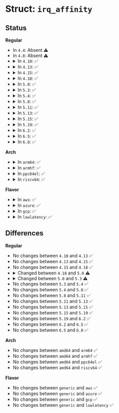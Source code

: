 # Struct: <code>irq_affinity</code>

## Status
<b>Regular</b>
<ul>
<li>
In <code>4.4</code>: Absent ⚠️
</li>
<li>
In <code>4.8</code>: Absent ⚠️
</li>
<li>
<details>
<summary>In <code>4.10</code>: ✅</summary>

```c
struct irq_affinity {
    int pre_vectors;
    int post_vectors;
};
```
</details>
</li>
<li>
<details>
<summary>In <code>4.13</code>: ✅</summary>

```c
struct irq_affinity {
    int pre_vectors;
    int post_vectors;
};
```
</details>
</li>
<li>
<details>
<summary>In <code>4.15</code>: ✅</summary>

```c
struct irq_affinity {
    int pre_vectors;
    int post_vectors;
};
```
</details>
</li>
<li>
<details>
<summary>In <code>4.18</code>: ✅</summary>

```c
struct irq_affinity {
    int pre_vectors;
    int post_vectors;
};
```
</details>
</li>
<li>
<details>
<summary>In <code>5.0</code>: ✅</summary>

```c
struct irq_affinity {
    int pre_vectors;
    int post_vectors;
    int nr_sets;
    int *sets;
};
```
</details>
</li>
<li>
<details>
<summary>In <code>5.3</code>: ✅</summary>

```c
struct irq_affinity {
    unsigned int pre_vectors;
    unsigned int post_vectors;
    unsigned int nr_sets;
    unsigned int set_size[4];
    void (*calc_sets)(struct irq_affinity *, unsigned int);
    void *priv;
};
```
</details>
</li>
<li>
<details>
<summary>In <code>5.4</code>: ✅</summary>

```c
struct irq_affinity {
    unsigned int pre_vectors;
    unsigned int post_vectors;
    unsigned int nr_sets;
    unsigned int set_size[4];
    void (*calc_sets)(struct irq_affinity *, unsigned int);
    void *priv;
};
```
</details>
</li>
<li>
<details>
<summary>In <code>5.8</code>: ✅</summary>

```c
struct irq_affinity {
    unsigned int pre_vectors;
    unsigned int post_vectors;
    unsigned int nr_sets;
    unsigned int set_size[4];
    void (*calc_sets)(struct irq_affinity *, unsigned int);
    void *priv;
};
```
</details>
</li>
<li>
<details>
<summary>In <code>5.11</code>: ✅</summary>

```c
struct irq_affinity {
    unsigned int pre_vectors;
    unsigned int post_vectors;
    unsigned int nr_sets;
    unsigned int set_size[4];
    void (*calc_sets)(struct irq_affinity *, unsigned int);
    void *priv;
};
```
</details>
</li>
<li>
<details>
<summary>In <code>5.13</code>: ✅</summary>

```c
struct irq_affinity {
    unsigned int pre_vectors;
    unsigned int post_vectors;
    unsigned int nr_sets;
    unsigned int set_size[4];
    void (*calc_sets)(struct irq_affinity *, unsigned int);
    void *priv;
};
```
</details>
</li>
<li>
<details>
<summary>In <code>5.15</code>: ✅</summary>

```c
struct irq_affinity {
    unsigned int pre_vectors;
    unsigned int post_vectors;
    unsigned int nr_sets;
    unsigned int set_size[4];
    void (*calc_sets)(struct irq_affinity *, unsigned int);
    void *priv;
};
```
</details>
</li>
<li>
<details>
<summary>In <code>5.19</code>: ✅</summary>

```c
struct irq_affinity {
    unsigned int pre_vectors;
    unsigned int post_vectors;
    unsigned int nr_sets;
    unsigned int set_size[4];
    void (*calc_sets)(struct irq_affinity *, unsigned int);
    void *priv;
};
```
</details>
</li>
<li>
<details>
<summary>In <code>6.2</code>: ✅</summary>

```c
struct irq_affinity {
    unsigned int pre_vectors;
    unsigned int post_vectors;
    unsigned int nr_sets;
    unsigned int set_size[4];
    void (*calc_sets)(struct irq_affinity *, unsigned int);
    void *priv;
};
```
</details>
</li>
<li>
<details>
<summary>In <code>6.5</code>: ✅</summary>

```c
struct irq_affinity {
    unsigned int pre_vectors;
    unsigned int post_vectors;
    unsigned int nr_sets;
    unsigned int set_size[4];
    void (*calc_sets)(struct irq_affinity *, unsigned int);
    void *priv;
};
```
</details>
</li>
<li>
<details>
<summary>In <code>6.8</code>: ✅</summary>

```c
struct irq_affinity {
    unsigned int pre_vectors;
    unsigned int post_vectors;
    unsigned int nr_sets;
    unsigned int set_size[4];
    void (*calc_sets)(struct irq_affinity *, unsigned int);
    void *priv;
};
```
</details>
</li>
</ul>
<b>Arch</b>
<ul>
<li>
<details>
<summary>In <code>arm64</code>: ✅</summary>

```c
struct irq_affinity {
    unsigned int pre_vectors;
    unsigned int post_vectors;
    unsigned int nr_sets;
    unsigned int set_size[4];
    void (*calc_sets)(struct irq_affinity *, unsigned int);
    void *priv;
};
```
</details>
</li>
<li>
<details>
<summary>In <code>armhf</code>: ✅</summary>

```c
struct irq_affinity {
    unsigned int pre_vectors;
    unsigned int post_vectors;
    unsigned int nr_sets;
    unsigned int set_size[4];
    void (*calc_sets)(struct irq_affinity *, unsigned int);
    void *priv;
};
```
</details>
</li>
<li>
<details>
<summary>In <code>ppc64el</code>: ✅</summary>

```c
struct irq_affinity {
    unsigned int pre_vectors;
    unsigned int post_vectors;
    unsigned int nr_sets;
    unsigned int set_size[4];
    void (*calc_sets)(struct irq_affinity *, unsigned int);
    void *priv;
};
```
</details>
</li>
<li>
<details>
<summary>In <code>riscv64</code>: ✅</summary>

```c
struct irq_affinity {
    unsigned int pre_vectors;
    unsigned int post_vectors;
    unsigned int nr_sets;
    unsigned int set_size[4];
    void (*calc_sets)(struct irq_affinity *, unsigned int);
    void *priv;
};
```
</details>
</li>
</ul>
<b>Flavor</b>
<ul>
<li>
<details>
<summary>In <code>aws</code>: ✅</summary>

```c
struct irq_affinity {
    unsigned int pre_vectors;
    unsigned int post_vectors;
    unsigned int nr_sets;
    unsigned int set_size[4];
    void (*calc_sets)(struct irq_affinity *, unsigned int);
    void *priv;
};
```
</details>
</li>
<li>
<details>
<summary>In <code>azure</code>: ✅</summary>

```c
struct irq_affinity {
    unsigned int pre_vectors;
    unsigned int post_vectors;
    unsigned int nr_sets;
    unsigned int set_size[4];
    void (*calc_sets)(struct irq_affinity *, unsigned int);
    void *priv;
};
```
</details>
</li>
<li>
<details>
<summary>In <code>gcp</code>: ✅</summary>

```c
struct irq_affinity {
    unsigned int pre_vectors;
    unsigned int post_vectors;
    unsigned int nr_sets;
    unsigned int set_size[4];
    void (*calc_sets)(struct irq_affinity *, unsigned int);
    void *priv;
};
```
</details>
</li>
<li>
<details>
<summary>In <code>lowlatency</code>: ✅</summary>

```c
struct irq_affinity {
    unsigned int pre_vectors;
    unsigned int post_vectors;
    unsigned int nr_sets;
    unsigned int set_size[4];
    void (*calc_sets)(struct irq_affinity *, unsigned int);
    void *priv;
};
```
</details>
</li>
</ul>

## Differences
<b>Regular</b>
<ul>
<li>
No changes between <code>4.10</code> and <code>4.13</code> ✅
</li>
<li>
No changes between <code>4.13</code> and <code>4.15</code> ✅
</li>
<li>
No changes between <code>4.15</code> and <code>4.18</code> ✅
</li>
<li>
<details>
<summary>Changed between <code>4.18</code> and <code>5.0</code> ⚠️</summary>
<ul>
<li>
<b>Field added. </b>
<code>int nr_sets</code>
</li>
<li>
<b>Field added. </b>
<code>int *sets</code>
</li>
</ul>
</details>
</li>
<li>
<details>
<summary>Changed between <code>5.0</code> and <code>5.3</code> ⚠️</summary>
<ul>
<li>
<b>Field added. </b>
<code>unsigned int set_size[4]</code>
</li>
<li>
<b>Field added. </b>
<code>void (*calc_sets)(struct irq_affinity *, unsigned int)</code>
</li>
<li>
<b>Field added. </b>
<code>void *priv</code>
</li>
<li>
<b>Field removed. </b>
<code>int *sets</code>
</li>
<li>
<b>Field type changed. </b>
<code>int pre_vectors</code> ➡️ <code>unsigned int pre_vectors</code>
</li>
<li>
<b>Field type changed. </b>
<code>int post_vectors</code> ➡️ <code>unsigned int post_vectors</code>
</li>
<li>
<b>Field type changed. </b>
<code>int nr_sets</code> ➡️ <code>unsigned int nr_sets</code>
</li>
</ul>
</details>
</li>
<li>
No changes between <code>5.3</code> and <code>5.4</code> ✅
</li>
<li>
No changes between <code>5.4</code> and <code>5.8</code> ✅
</li>
<li>
No changes between <code>5.8</code> and <code>5.11</code> ✅
</li>
<li>
No changes between <code>5.11</code> and <code>5.13</code> ✅
</li>
<li>
No changes between <code>5.13</code> and <code>5.15</code> ✅
</li>
<li>
No changes between <code>5.15</code> and <code>5.19</code> ✅
</li>
<li>
No changes between <code>5.19</code> and <code>6.2</code> ✅
</li>
<li>
No changes between <code>6.2</code> and <code>6.5</code> ✅
</li>
<li>
No changes between <code>6.5</code> and <code>6.8</code> ✅
</li>
</ul>
<b>Arch</b>
<ul>
<li>
No changes between <code>amd64</code> and <code>arm64</code> ✅
</li>
<li>
No changes between <code>amd64</code> and <code>armhf</code> ✅
</li>
<li>
No changes between <code>amd64</code> and <code>ppc64el</code> ✅
</li>
<li>
No changes between <code>amd64</code> and <code>riscv64</code> ✅
</li>
</ul>
<b>Flavor</b>
<ul>
<li>
No changes between <code>generic</code> and <code>aws</code> ✅
</li>
<li>
No changes between <code>generic</code> and <code>azure</code> ✅
</li>
<li>
No changes between <code>generic</code> and <code>gcp</code> ✅
</li>
<li>
No changes between <code>generic</code> and <code>lowlatency</code> ✅
</li>
</ul>
